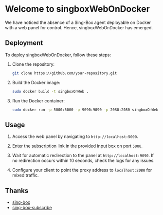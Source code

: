 # **Welcome to singboxWebOnDocker**

We have noticed the absence of a Sing-Box agent deployable on Docker with a web panel for control. Hence, singboxWebOnDocker has emerged.

## Deployment
To deploy singboxWebOnDocker, follow these steps:

1. Clone the repository:

    ```bash
    git clone https://github.com/your-repository.git
    ```

2. Build the Docker image:

    ```bash
    sudo docker build -t singboxOnWeb .
    ```

3. Run the Docker container:

    ```bash
    sudo docker run -p 5000:5000 -p 9090:9090 -p 2080:2080 singboxOnWeb
    ```

## Usage
1. Access the web panel by navigating to `http://localhost:5000`.
2. Enter the subscription link in the provided input box on port `5000`.
3. Wait for automatic redirection to the panel at `http://localhost:9090`. If no redirection occurs within 10 seconds, check the logs for any issues.

4. Configure your client to point the proxy address to `localhost:2080` for mixed traffic.

## Thanks
- [sing-box](https://github.com/SagerNet/sing-box)
- [sing-box-subscribe](https://github.com/Toperlock/sing-box-subscribe)